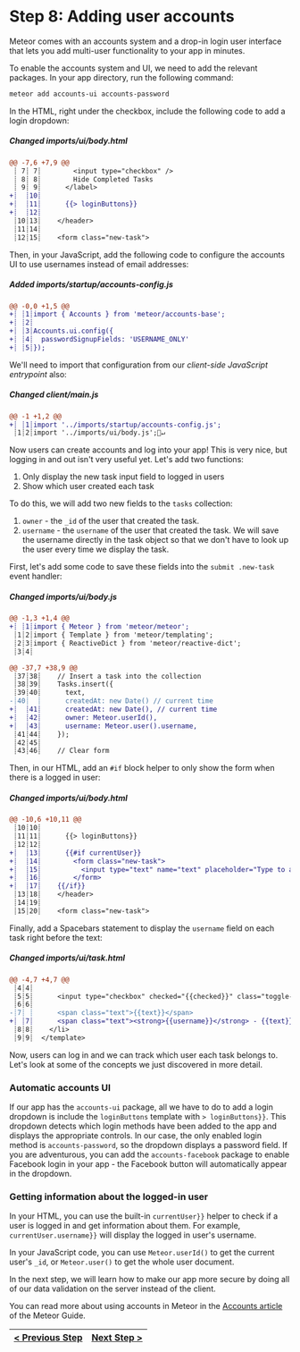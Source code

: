 # Step 8: Adding user accounts

[//]: # (head-end)


Meteor comes with an accounts system and a drop-in login user interface that lets you add multi-user functionality to your app in minutes.

To enable the accounts system and UI, we need to add the relevant packages. In your app directory, run the following command:

```bash
meteor add accounts-ui accounts-password
```

In the HTML, right under the checkbox, include the following code to add a login dropdown:

[{]: <helper> (diffStep 8.2 noTitle=true)

##### Changed imports&#x2F;ui&#x2F;body.html
```diff
@@ -7,6 +7,9 @@
 ┊ 7┊ 7┊        <input type="checkbox" />
 ┊ 8┊ 8┊        Hide Completed Tasks
 ┊ 9┊ 9┊      </label>
+┊  ┊10┊
+┊  ┊11┊      {{> loginButtons}}
+┊  ┊12┊
 ┊10┊13┊    </header>
 ┊11┊14┊
 ┊12┊15┊    <form class="new-task">
```

[}]: #

Then, in your JavaScript, add the following code to configure the accounts UI to use usernames instead of email addresses:

[{]: <helper> (diffStep 8.3 noTitle=true)

##### Added imports&#x2F;startup&#x2F;accounts-config.js
```diff
@@ -0,0 +1,5 @@
+┊ ┊1┊import { Accounts } from 'meteor/accounts-base';
+┊ ┊2┊
+┊ ┊3┊Accounts.ui.config({
+┊ ┊4┊  passwordSignupFields: 'USERNAME_ONLY'
+┊ ┊5┊});
```

[}]: #

We'll need to import that configuration from our *client-side JavaScript entrypoint* also:

[{]: <helper> (diffStep 8.4 noTitle=true)

##### Changed client&#x2F;main.js
```diff
@@ -1 +1,2 @@
+┊ ┊1┊import '../imports/startup/accounts-config.js';
 ┊1┊2┊import '../imports/ui/body.js';🚫↵
```

[}]: #

Now users can create accounts and log into your app! This is very nice, but logging in and out isn't very useful yet. Let's add two functions:

1. Only display the new task input field to logged in users
2. Show which user created each task

To do this, we will add two new fields to the `tasks` collection:

1. `owner` - the `_id` of the user that created the task.
2. `username` - the `username` of the user that created the task. We will save the username directly in the task object so that we don't have to look up the user every time we display the task.

First, let's add some code to save these fields into the `submit .new-task` event handler:

[{]: <helper> (diffStep 8.5 noTitle=true)

##### Changed imports&#x2F;ui&#x2F;body.js
```diff
@@ -1,3 +1,4 @@
+┊ ┊1┊import { Meteor } from 'meteor/meteor';
 ┊1┊2┊import { Template } from 'meteor/templating';
 ┊2┊3┊import { ReactiveDict } from 'meteor/reactive-dict';
 ┊3┊4┊
```
```diff
@@ -37,7 +38,9 @@
 ┊37┊38┊    // Insert a task into the collection
 ┊38┊39┊    Tasks.insert({
 ┊39┊40┊      text,
-┊40┊  ┊      createdAt: new Date() // current time
+┊  ┊41┊      createdAt: new Date(), // current time
+┊  ┊42┊      owner: Meteor.userId(),
+┊  ┊43┊      username: Meteor.user().username,
 ┊41┊44┊    });
 ┊42┊45┊
 ┊43┊46┊    // Clear form
```

[}]: #

Then, in our HTML, add an `#if` block helper to only show the form when there is a logged in user:

[{]: <helper> (diffStep 8.6 noTitle=true)

##### Changed imports&#x2F;ui&#x2F;body.html
```diff
@@ -10,6 +10,11 @@
 ┊10┊10┊
 ┊11┊11┊      {{> loginButtons}}
 ┊12┊12┊
+┊  ┊13┊      {{#if currentUser}}
+┊  ┊14┊        <form class="new-task">
+┊  ┊15┊          <input type="text" name="text" placeholder="Type to add new tasks" />
+┊  ┊16┊        </form>
+┊  ┊17┊    {{/if}}
 ┊13┊18┊    </header>
 ┊14┊19┊
 ┊15┊20┊    <form class="new-task">
```

[}]: #

Finally, add a Spacebars statement to display the `username` field on each task right before the text:

[{]: <helper> (diffStep 8.7 noTitle=true)

##### Changed imports&#x2F;ui&#x2F;task.html
```diff
@@ -4,7 +4,7 @@
 ┊4┊4┊
 ┊5┊5┊      <input type="checkbox" checked="{{checked}}" class="toggle-checked" />
 ┊6┊6┊
-┊7┊ ┊      <span class="text">{{text}}</span>
+┊ ┊7┊      <span class="text"><strong>{{username}}</strong> - {{text}}</span>
 ┊8┊8┊    </li>
 ┊9┊9┊  </template>
```

[}]: #

Now, users can log in and we can track which user each task belongs to. Let's look at some of the concepts we just discovered in more detail.

### Automatic accounts UI

If our app has the `accounts-ui` package, all we have to do to add a login dropdown is include the `loginButtons` template with `> loginButtons}}`. This dropdown detects which login methods have been added to the app and displays the appropriate controls. In our case, the only enabled login method is `accounts-password`, so the dropdown displays a password field. If you are adventurous, you can add the `accounts-facebook` package to enable Facebook login in your app - the Facebook button will automatically appear in the dropdown.

### Getting information about the logged-in user

In your HTML, you can use the built-in `currentUser}}` helper to check if a user is logged in and get information about them. For example, `currentUser.username}}` will display the logged in user's username.

In your JavaScript code, you can use `Meteor.userId()` to get the current user's `_id`, or `Meteor.user()` to get the whole user document.

In the next step, we will learn how to make our app more secure by doing all of our data validation on the server instead of the client.

You can read more about using accounts in Meteor in the [Accounts article](http://guide.meteor.com/accounts.html) of the Meteor Guide.

[//]: # (foot-start)

[{]: <helper> (navStep)

| [< Previous Step](step7.md) | [Next Step >](step9.md) |
|:--------------------------------|--------------------------------:|

[}]: #

